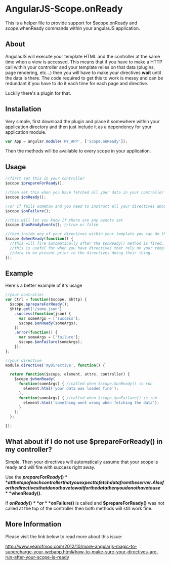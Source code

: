 # AngularJS-Scope.onReady

This is a helper file to provide support for $scope.onReady and $scope.$whenReady commands within your angularJS application.


## About

AngularJS will execute your template HTML and the controller at the same time when a view is accessed. This means that if you
have to make a HTTP call within your controller and your template relies on that data (plugins, page rendering, etc...) then
you will have to make your directives **wait** until the data is there. The code required to get this to work is messy and can
be redundant if you have to do it each time for each page and directive.

Luckily there's a plugin for that.


## Installation

Very simple, first download the plugin and place it somewhere within your application directory and then
just include it as a dependency for your application module.

```javascript
var App = angular.module('MY_APP', ['Scope.onReady']);
```

Then the methods will be available to every scope in your application.


## Usage

```javascript
//first set this in your controller
$scope.$prepareForReady();

//then set this when you have fetched all your data in your controller
$scope.$onReady();

//or if fails somehow and you need to instruct all your directives about it
$scope.$onFailure();

//this will let you know if there are any events set
$scope.$hasReadyEvents(); //true or false

//then inside any of your directives within your template you can do this
$scope.$whenReady(function() {
  //this will fire automatically after the $onReady() method is fired.
  //this is useful for when you have directives that rely on your template
  //data to be present prior to the directives doing their thing.
});
```


## Example

Here's a better example of it's usage
```javascript
//your controller
var Ctrl = function($scope, $http) {
  $scope.$prepareForReady();
  $http.get('/some.json')
    .success(function(json) {
      var someArgs = ['success'];
      $scope.$onReady(someArgs);
    })
    .error(function() {
      var someArgs = ['failure'];
      $scope.$onFailure(someArgs);
    });
};

//your directive
module.directive('myDirective', function() {

  return function($scope, element, attrs, controller) {
    $scope.$whenReady(
      function(someArgs) { //called when $scope.$onReady() is run
        element.html('your data was loaded fine');
      },
      function(someArgs) { //called when $scope.$onFailure() is run
        element.html('something went wrong when fetching the data');
      }
    );
  };

});
```


## What about if I do not use **$prepareForReady()** in my controller?

Simple. Then your directives will automatically assume that your scope is ready and will fire with success right away.

Use the **$prepareForReady()** at the top of each controller that you expect to fetch data from the server. Also for the directives
that do not have to wait for the data then you do not have to use **$whenReady()**.

If **$onReady()** or **$onFailure()** is called and **$prepareForReady()** was not called at the top of the controller then
both methods will still work fine.


## More Information

Please visit the link below to read more about this issue:

http://www.yearofmoo.com/2012/10/more-angularjs-magic-to-supercharge-your-webapp.html#how-to-make-sure-your-directives-are-run-after-your-scope-is-ready
